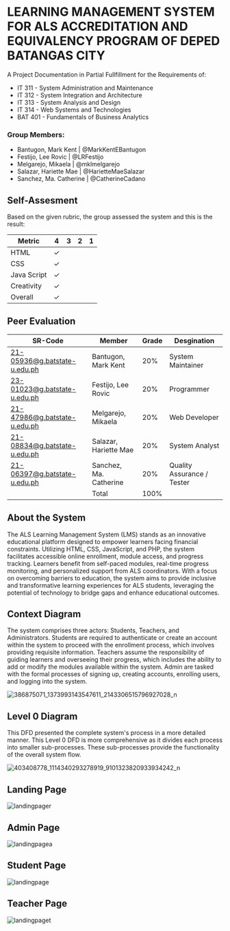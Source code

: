 # LEARNING MANAGEMENT SYSTEM FOR ALS ACCREDITATION AND EQUIVALENCY PROGRAM OF DEPED BATANGAS CITY
A Project Documentation in Partial Fullfillment for the Requirements of:
* IT 311 - System Administration and Maintenance
* IT 312 - System Integration and Architecture
* IT 313 - System Analysis and Design
* IT 314 - Web Systems and Technologies
* BAT 401 - Fundamentals of Business Analytics

### Group Members:
* Bantugon, Mark Kent | @MarkKentEBantugon
* Festijo, Lee Rovic | @LRFestijo
* Melgarejo, Mikaela | @mklmelgarejo
* Salazar, Hariette Mae | @HarietteMaeSalazar
* Sanchez, Ma. Catherine | @CatherineCadano

## Self-Assesment
Based on the given rubric, the group assessed the system and this is the result:

|    Metric   |  4  |  3  |  2  |  1  |
| ----------- | --- | --- | --- | --- |
| HTML        |  ✓  |     |     |     |
| CSS         |  ✓  |     |     |     |
| Java Script |  ✓  |     |     |     |
| Creativity  |  ✓  |     |     |     |
| Overall     |  ✓  |     |     |     |

## Peer Evaluation

| SR-Code                      |         Member         |  Grade  |        Desgination         |
| ---------------------------- | ---------------------- | ------- | -------------------------- |
| 21-05936@g.batstate-u.edu.ph | Bantugon, Mark Kent    |   20%   | System Maintainer          |
| 23-01023@g.batstate-u.edu.ph | Festijo, Lee Rovic     |   20%   | Programmer                 |
| 21-47986@g.batstate-u.edu.ph | Melgarejo, Mikaela     |   20%   | Web Developer              |
| 21-08834@g.batstate-u.edu.ph | Salazar, Hariette Mae  |   20%   | System Analyst             |
| 21-06397@g.batstate-u.edu.ph | Sanchez, Ma. Catherine |   20%   | Quality Assurance / Tester |
|                              | Total                  |   100%  |                            |

## About the System
  The ALS Learning Management System (LMS) stands as an innovative educational platform designed to empower learners facing financial constraints. Utilizing HTML, CSS, JavaScript, and PHP, the system facilitates accessible online enrollment, module access, and progress tracking. Learners benefit from self-paced modules, real-time progress monitoring, and personalized support from ALS coordinators. With a focus on overcoming barriers to education, the system aims to provide inclusive and transformative learning experiences for ALS students, leveraging the potential of technology to bridge gaps and enhance educational outcomes.


## Context Diagram
  The system comprises three actors: Students, Teachers, and Administrators. Students are required to authenticate or create an account within the system to proceed with the enrollment process, which involves providing requisite information. Teachers assume the responsibility of guiding learners and overseeing their progress, which includes the ability to add or modify the modules available within the system. Admin are tasked with the formal processes of signing up, creating accounts, enrolling users, and logging into the system.
  
![386875071_1373993143547611_2143306515796927028_n](https://github.com/LeeRovicFestijo/Final-Project/assets/117901938/33fb4676-73f2-4d5f-abab-2bf90780f187)

## Level 0 Diagram
  This DFD presented the complete system's process in a more detailed manner. This Level 0 DFD is more comprehensive as it divides each process into smaller sub-processes. These sub-processes provide the functionality of the overall system flow.
  
![403408778_1114340293278919_9101323820933934242_n](https://github.com/LeeRovicFestijo/Final-Project/assets/117901938/41468ed8-4a64-4d3d-bad3-338a75b750c6)

## Landing Page
![landingpager](https://github.com/LeeRovicFestijo/Final-Project/assets/117901938/b77f87b7-a36c-44cd-b868-a0b869d3df0a)

## Admin Page
![landingpagea](https://github.com/LeeRovicFestijo/Final-Project/assets/117901938/becbc4a3-0fb2-46a1-9f78-ae1e80cbece3)

## Student Page
![landingpage](https://github.com/LeeRovicFestijo/Final-Project/assets/117901938/8772c6da-2a13-4a22-b9b2-f1204ae2fc61)

## Teacher Page
![landingpaget](https://github.com/LeeRovicFestijo/Final-Project/assets/117901938/7af1d212-2a44-45fd-85f7-ce2d66e9fd2c)
